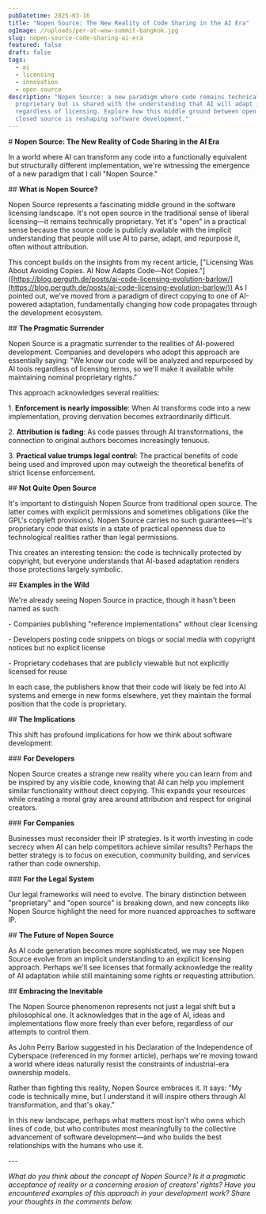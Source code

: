 ```yaml
---
pubDatetime: 2025-03-16
title: "Nopen Source: The New Reality of Code Sharing in the AI Era"
ogImage: //uploads/per-at-wow-summit-bangkok.jpg
slug: nopen-source-code-sharing-ai-era
featured: false
draft: false
tags:
  - ai
  - licensing
  - innovation
  - open source
description: "Nopen Source: a new paradigm where code remains technically
  proprietary but is shared with the understanding that AI will adapt it
  regardless of licensing. Explore how this middle ground between open and
  closed source is reshaping software development."
---
```

\# **Nopen Source: The New Reality of Code Sharing in the AI Era**

In a world where AI can transform any code into a functionally equivalent but structurally different implementation, we're witnessing the emergence of a new paradigm that I call "Nopen Source."

\## **What is Nopen Source?**

Nopen Source represents a fascinating middle ground in the software licensing landscape. It's not open source in the traditional sense of liberal licensing—it remains technically proprietary. Yet it's "open" in a practical sense because the source code is publicly available with the implicit understanding that people will use AI to parse, adapt, and repurpose it, often without attribution.

This concept builds on the insights from my recent article, \["Licensing Was About Avoiding Copies. AI Now Adapts Code—Not Copies."\]([https://blog.perguth.de/posts/ai-code-licensing-evolution-barlow/](https://blog.perguth.de/posts/ai-code-licensing-evolution-barlow/)) As I pointed out, we've moved from a paradigm of direct copying to one of AI-powered adaptation, fundamentally changing how code propagates through the development ecosystem.

\## **The Pragmatic Surrender**

Nopen Source is a pragmatic surrender to the realities of AI-powered development. Companies and developers who adopt this approach are essentially saying: "We know our code will be analyzed and repurposed by AI tools regardless of licensing terms, so we'll make it available while maintaining nominal proprietary rights."

This approach acknowledges several realities:

1\. **Enforcement is nearly impossible**: When AI transforms code into a new implementation, proving derivation becomes extraordinarily difficult.

2\. **Attribution is fading**: As code passes through AI transformations, the connection to original authors becomes increasingly tenuous.

3\. **Practical value trumps legal control**: The practical benefits of code being used and improved upon may outweigh the theoretical benefits of strict license enforcement.

\## **Not Quite Open Source**

It's important to distinguish Nopen Source from traditional open source. The latter comes with explicit permissions and sometimes obligations (like the GPL's copyleft provisions). Nopen Source carries no such guarantees—it's proprietary code that exists in a state of practical openness due to technological realities rather than legal permissions.

This creates an interesting tension: the code is technically protected by copyright, but everyone understands that AI-based adaptation renders those protections largely symbolic.

\## **Examples in the Wild**

We're already seeing Nopen Source in practice, though it hasn't been named as such:

\- Companies publishing "reference implementations" without clear licensing

\- Developers posting code snippets on blogs or social media with copyright notices but no explicit license

\- Proprietary codebases that are publicly viewable but not explicitly licensed for reuse

In each case, the publishers know that their code will likely be fed into AI systems and emerge in new forms elsewhere, yet they maintain the formal position that the code is proprietary.

\## **The Implications**

This shift has profound implications for how we think about software development:

\### **For Developers**

Nopen Source creates a strange new reality where you can learn from and be inspired by any visible code, knowing that AI can help you implement similar functionality without direct copying. This expands your resources while creating a moral gray area around attribution and respect for original creators.

\### **For Companies**

Businesses must reconsider their IP strategies. Is it worth investing in code secrecy when AI can help competitors achieve similar results? Perhaps the better strategy is to focus on execution, community building, and services rather than code ownership.

\### **For the Legal System**

Our legal frameworks will need to evolve. The binary distinction between "proprietary" and "open source" is breaking down, and new concepts like Nopen Source highlight the need for more nuanced approaches to software IP.

\## **The Future of Nopen Source**

As AI code generation becomes more sophisticated, we may see Nopen Source evolve from an implicit understanding to an explicit licensing approach. Perhaps we'll see licenses that formally acknowledge the reality of AI adaptation while still maintaining some rights or requesting attribution.

\## **Embracing the Inevitable**

The Nopen Source phenomenon represents not just a legal shift but a philosophical one. It acknowledges that in the age of AI, ideas and implementations flow more freely than ever before, regardless of our attempts to control them.

As John Perry Barlow suggested in his Declaration of the Independence of Cyberspace (referenced in my former article), perhaps we're moving toward a world where ideas naturally resist the constraints of industrial-era ownership models.

Rather than fighting this reality, Nopen Source embraces it. It says: "My code is technically mine, but I understand it will inspire others through AI transformation, and that's okay."

In this new landscape, perhaps what matters most isn't who owns which lines of code, but who contributes most meaningfully to the collective advancement of software development—and who builds the best relationships with the humans who use it.

\---

_What do you think about the concept of Nopen Source? Is it a pragmatic acceptance of reality or a concerning erosion of creators' rights? Have you encountered examples of this approach in your development work? Share your thoughts in the comments below._